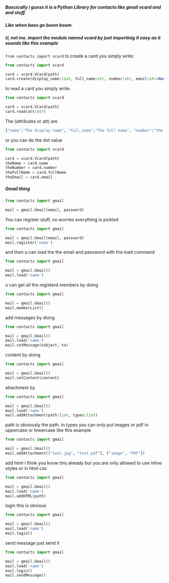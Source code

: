 ##### Bascically i guess it is a Python Library for contacts like gmail vcard and and stuff.

##### Like when bass go boom boom.

##### U, not me. import the module named vcard by just importinig it easy as it sounds like this example

```from contacts import vcard```
to create a card you simply write:
```python
from contacts import vcard

card = vcard.VCard(path)
card.create(display_name:list, full_name:str, number:str, email:str=None)
```
to read a card you simply write:
```python
from contacts import vcard

card = vcard.VCard(path)
card.read(att:str)
```
The (attributes or att) are
```python
{"name":"The display name", "full_name":"The full name", "number":"the number", "email":" the email"}
```
or you can do the dot value
```python
from contacts import vcard

card = vcard.VCard(path)
theName = card.name
theNumber = card.number
theFullName = card.fullName
theEmail = card.email
```

##### Gmail thing

```python
from contacts import gmail

mail = gmail.Gmail(email, password)
```
You can register stuff, no worries everything is pickled
```python
from contacts import gmail

mail = gmail.Gmail(email, password)
mail.register('name')
```
and then u can load the the email and password with the load command
```python
from contacts import gmail

mail = gmail.Gmail()
mail.load('name')
```
u can get all the registerd members by doing
```python
from contacts import gmail

mail = gmail.Gmail()
mail.memberList()
```
add messages by doing
```python
from contacts import gmail

mail = gmail.Gmail()
mail.load('name')
mail.setMessage(subject, to)
```
content by doing
```python
from contacts import gmail

mail = gmail.Gmail()
mail.setContent(content)
```
attachment by
```python
from contacts import gmail

mail = gmail.Gmail()
mail.load('name')
mail.addAttachment(path:list, types:list)
```
path is obviously the path. in types you can only put images or pdf in uppercase or lowercase like this example
```python
from contacts import gmail

mail = gmail.Gmail()
mail.addAttachment(["test.jpg", "test.pdf"], ["image", "PDF"])
```
add html i think you know this already but you are only allowed to use inline styles or in html css
```python
from contacts import gmail

mail = gmail.Gmail()
mail.load('name')
mail.addHTML(path)
```
login this is obvious 
```python
from contacts import gmail

mail = gmail.Gmail()
mail.load('name')
mail.login()
```
send message just send it
```python
from contacts import gmail

mail = gmail.Gmail()
mail.load('name')
mail.login()
mail.sendMessage()
```

